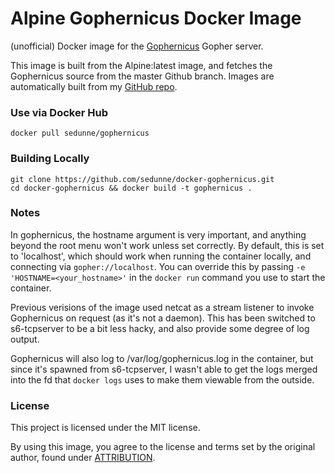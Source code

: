 # Alpine Gophernicus Docker Image

(unofficial) Docker image for the [Gophernicus](https://github.com/kimholviala/gophernicus) Gopher server.

This image is built from the Alpine:latest image, and fetches the Gophernicus source from the master Github branch. Images are automatically built from my [GitHub repo](https://github.com/sedunne/docker-gophernicus).

### Use via Docker Hub

`docker pull sedunne/gophernicus`

### Building Locally

```
git clone https://github.com/sedunne/docker-gophernicus.git
cd docker-gophernicus && docker build -t gophernicus .
```

### Notes

In gophernicus, the hostname argument is very important, and anything beyond the root menu won't work unless set correctly. By default, this is set to 'localhost', which should work when running the container locally, and connecting via `gopher://localhost`. You can override this by passing `-e 'HOSTNAME=<your_hostname>'` in the `docker run` command you use to start the container.

Previous verisions of the image used netcat as a stream listener to invoke Gophernicus on request (as it's not a daemon). This has been switched to s6-tcpserver to be a bit less hacky, and also provide some degree of log output.

Gophernicus will also log to /var/log/gophernicus.log in the container, but since it's spawned from s6-tcpserver, I wasn't able to get the logs merged into the fd that `docker logs` uses to make them viewable from the outside.

### License

This project is licensed under the MIT license.

By using this image, you agree to the license and terms set by the original author, found under [ATTRIBUTION](https://github.com/sedunne/docker-gophernicus/blob/master/ATTRIBUTION).

